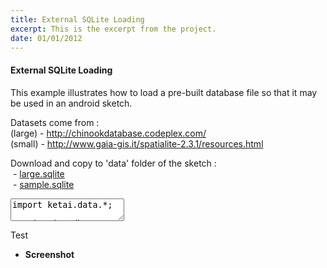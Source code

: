 ```yaml
---
title: External SQLite Loading
excerpt: This is the excerpt from the project.
date: 01/01/2012
---
```

#### External SQLite Loading

This example illustrates how to load a pre-built database file so that it may be used in an android sketch.  

Datasets come from : <br>
(large)  - http://chinookdatabase.codeplex.com/<br>
(small)  - http://www.gaia-gis.it/spatialite-2.3.1/resources.html

Download and copy to 'data' folder of the sketch : <br>
&nbsp;- <a href="data/large.sqlite">large.sqlite</a><br>
&nbsp;- <a href="data/sample.sqlite">sample.sqlite</a><br>


<textarea id="code" class="codesnippet">
import ketai.data.*;

KetaiSQLite db;
KetaiSQLite db2;

void setup()
{
    //KetaiSQLite.load(context, filename, dbname) 
  if (KetaiSQLite.load(this, "large.sqlite", "large")) //loads an sql db file from the data folder
    println("loaded 1st db file!");
  
  if(KetaiSQLite.load(this, "sample.sqlite", "sample"))
    println("loaded 2nd db file!");
    

  db = new KetaiSQLite( this, "large");   
  db2 = new KetaiSQLite(this, "sample");

  if (db.connect())
  {
    String[] tables = db.getTables();
    for(int i = 0; i < tables.length; i++)
      println("table:\t" + tables[i] + " with " + db.getRecordCount(tables[i]) + " record(s)");
  }

  println("=----------------------------------------------");

  if(db2.connect())
  {
    String[] tables = db2.getTables();
    for(int i = 0; i < tables.length; i++)
    {
      println("table:\t" + tables[i] + " with " + db2.getRecordCount(tables[i]) + " record(s)");
    }      
  }
}
</textarea>

Test
 * **Screenshot**
 